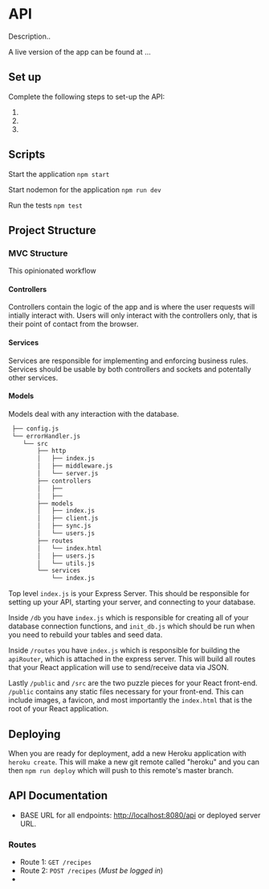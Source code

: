 
# API

Description..

A live version of the app can be found at ...

## Set up

Complete the following steps to set-up the API:

1.
2.
3.

## Scripts

Start the application `npm start`

Start nodemon for the application `npm run dev`

Run the tests `npm test`

## Project Structure

### MVC Structure
This opinionated workflow

#### Controllers
Controllers contain the logic of the app and is where the user requests will intially interact with. Users will only interact with the controllers only, that is their point of contact from the browser.

#### Services
Services are responsible for implementing and enforcing business rules. Services should be usable by both controllers and sockets and potentally other services.

#### Models
Models deal with any interaction with the database.



```bash
 ├── config.js
 └── errorHandler.js
    └── src
        ├── http
        │   ├── index.js
        │   ├── middleware.js
        │   └── server.js
        ├── controllers
        │   ├──
        │   ├──
        ├── models
        │   ├── index.js
        │   ├── client.js
        │   ├── sync.js
        │   └── users.js
        ├── routes
        │   └── index.html
        │   ├── users.js
        │   └── utils.js
        └── services
            └── index.js
```

Top level `index.js` is your Express Server. This should be responsible for setting up your API, starting your server, and connecting to your database.

Inside `/db` you have `index.js` which is responsible for creating all of your database connection functions, and `init_db.js` which should be run when you need to rebuild your tables and seed data.

Inside `/routes` you have `index.js` which is responsible for building the `apiRouter`, which is attached in the express server. This will build all routes that your React application will use to send/receive data via JSON.

Lastly `/public` and `/src` are the two puzzle pieces for your React front-end. `/public` contains any static files necessary for your front-end. This can include images, a favicon, and most importantly the `index.html` that is the root of your React application.

## Deploying

When you are ready for deployment, add a new Heroku application with `heroku create`. This will make a new git remote called "heroku" and you can then `npm run deploy` which will push to this remote's master branch.

## API Documentation

- BASE URL for all endpoints: [http://localhost:8080/api](http://localhost:8080/api) or deployed server URL.

### Routes

- Route 1: `GET /recipes`
- Route 2: `POST /recipes` (*Must be logged in*)
-
